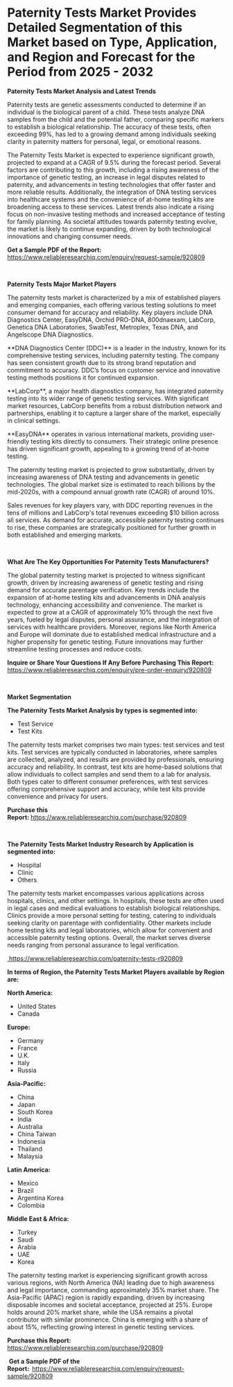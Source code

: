 <p><h1>Paternity Tests Market Provides Detailed Segmentation of this Market based on Type, Application, and Region and Forecast for the Period from 2025 - 2032</h1></p><p><strong>Paternity Tests Market Analysis and Latest Trends</strong></p>
<p><p>Paternity tests are genetic assessments conducted to determine if an individual is the biological parent of a child. These tests analyze DNA samples from the child and the potential father, comparing specific markers to establish a biological relationship. The accuracy of these tests, often exceeding 99%, has led to a growing demand among individuals seeking clarity in paternity matters for personal, legal, or emotional reasons.</p><p>The Paternity Tests Market is expected to experience significant growth, projected to expand at a CAGR of 9.5% during the forecast period. Several factors are contributing to this growth, including a rising awareness of the importance of genetic testing, an increase in legal disputes related to paternity, and advancements in testing technologies that offer faster and more reliable results. Additionally, the integration of DNA testing services into healthcare systems and the convenience of at-home testing kits are broadening access to these services. Latest trends also indicate a rising focus on non-invasive testing methods and increased acceptance of testing for family planning. As societal attitudes towards paternity testing evolve, the market is likely to continue expanding, driven by both technological innovations and changing consumer needs.</p></p>
<p><strong>Get a Sample PDF of the Report:&nbsp;</strong> <a href="https://www.reliableresearchiq.com/enquiry/request-sample/920809?utm_campaign=2291&utm_medium=2&utm_source=Github&utm_content=ia&utm_term=17042025&utm_id=paternity-tests">https://www.reliableresearchiq.com/enquiry/request-sample/920809</a></p>
<p>&nbsp;</p>
<p><strong>Paternity Tests Major Market Players</strong></p>
<p><p>The paternity tests market is characterized by a mix of established players and emerging companies, each offering various testing solutions to meet consumer demand for accuracy and reliability. Key players include DNA Diagnostics Center, EasyDNA, Orchid PRO-DNA, 800dnaexam, LabCorp, Genetica DNA Laboratories, SwabTest, Metroplex, Texas DNA, and Angelscope DNA Diagnostics.</p><p>**DNA Diagnostics Center (DDC)** is a leader in the industry, known for its comprehensive testing services, including paternity testing. The company has seen consistent growth due to its strong brand reputation and commitment to accuracy. DDC’s focus on customer service and innovative testing methods positions it for continued expansion.</p><p>**LabCorp**, a major health diagnostics company, has integrated paternity testing into its wider range of genetic testing services. With significant market resources, LabCorp benefits from a robust distribution network and partnerships, enabling it to capture a larger share of the market, especially in clinical settings.</p><p>**EasyDNA** operates in various international markets, providing user-friendly testing kits directly to consumers. Their strategic online presence has driven significant growth, appealing to a growing trend of at-home testing. </p><p>The paternity testing market is projected to grow substantially, driven by increasing awareness of DNA testing and advancements in genetic technologies. The global market size is estimated to reach billions by the mid-2020s, with a compound annual growth rate (CAGR) of around 10%.</p><p>Sales revenues for key players vary, with DDC reporting revenues in the tens of millions and LabCorp's total revenues exceeding $10 billion across all services. As demand for accurate, accessible paternity testing continues to rise, these companies are strategically positioned for further growth in both established and emerging markets.</p></p>
<p>&nbsp;</p>
<p><strong>What Are The Key Opportunities For Paternity Tests Manufacturers?</strong></p>
<p><p>The global paternity testing market is projected to witness significant growth, driven by increasing awareness of genetic testing and rising demand for accurate parentage verification. Key trends include the expansion of at-home testing kits and advancements in DNA analysis technology, enhancing accessibility and convenience. The market is expected to grow at a CAGR of approximately 10% through the next five years, fueled by legal disputes, personal assurance, and the integration of services with healthcare providers. Moreover, regions like North America and Europe will dominate due to established medical infrastructure and a higher propensity for genetic testing. Future innovations may further streamline testing processes and reduce costs.</p></p>
<p><strong>Inquire or Share Your Questions If Any Before Purchasing This Report:</strong> <a href="https://www.reliableresearchiq.com/enquiry/pre-order-enquiry/920809?utm_campaign=2291&utm_medium=2&utm_source=Github&utm_content=ia&utm_term=17042025&utm_id=paternity-tests">https://www.reliableresearchiq.com/enquiry/pre-order-enquiry/920809</a></p>
<p>&nbsp;</p>
<p><strong>Market Segmentation</strong></p>
<p><strong>The Paternity Tests Market Analysis by types is segmented into:</strong></p>
<p><ul><li>Test Service</li><li>Test Kits</li></ul></p>
<p><p>The paternity tests market comprises two main types: test services and test kits. Test services are typically conducted in laboratories, where samples are collected, analyzed, and results are provided by professionals, ensuring accuracy and reliability. In contrast, test kits are home-based solutions that allow individuals to collect samples and send them to a lab for analysis. Both types cater to different consumer preferences, with test services offering comprehensive support and accuracy, while test kits provide convenience and privacy for users.</p></p>
<p><strong>Purchase this Report:&nbsp;</strong><a href="https://www.reliableresearchiq.com/purchase/920809?utm_campaign=2291&utm_medium=2&utm_source=Github&utm_content=ia&utm_term=17042025&utm_id=paternity-tests">https://www.reliableresearchiq.com/purchase/920809</a></p>
<p>&nbsp;</p>
<p><strong>The Paternity Tests Market Industry Research by Application is segmented into:</strong></p>
<p><ul><li>Hospital</li><li>Clinic</li><li>Others</li></ul></p>
<p><p>The paternity tests market encompasses various applications across hospitals, clinics, and other settings. In hospitals, these tests are often used in legal cases and medical evaluations to establish biological relationships. Clinics provide a more personal setting for testing, catering to individuals seeking clarity on parentage with confidentiality. Other markets include home testing kits and legal laboratories, which allow for convenient and accessible paternity testing options. Overall, the market serves diverse needs ranging from personal assurance to legal verification.</p></p>
<p><a href="https://www.reliableresearchiq.com/paternity-tests-r920809?utm_campaign=2291&utm_medium=2&utm_source=Github&utm_content=ia&utm_term=17042025&utm_id=paternity-tests">&nbsp;https://www.reliableresearchiq.com/paternity-tests-r920809</a></p>
<p><strong>In terms of Region, the Paternity Tests Market Players available by Region are:</strong></p>
<p>
    <p> <strong> North America: </strong>
        <ul>
            <li>United States</li>
            <li>Canada</li>
        </ul>
        </p> 
    <p> <strong> Europe: </strong>
        <ul>
            <li>Germany</li>
            <li>France</li>
            <li>U.K.</li>
            <li>Italy</li>
            <li>Russia</li>
        </ul>
        </p> 
    <p> <strong> Asia-Pacific: </strong>
        <ul>
            <li>China</li>
            <li>Japan</li>
            <li>South Korea</li>
            <li>India</li>
            <li>Australia</li>
            <li>China Taiwan</li>
            <li>Indonesia</li>
            <li>Thailand</li>
            <li>Malaysia</li>
        </ul>
        </p> 
    <p> <strong> Latin America: </strong>
        <ul>
            <li>Mexico</li>
            <li>Brazil</li>
            <li>Argentina Korea</li>
            <li>Colombia</li>
        </ul>
        </p> 
    <p> <strong> Middle East & Africa: </strong>
        <ul>
            <li>Turkey</li>
            <li>Saudi</li>
            <li>Arabia</li>
            <li>UAE</li>
            <li>Korea</li>
        </ul>
    </p>
    </p>
<p><p>The paternity testing market is experiencing significant growth across various regions, with North America (NA) leading due to high awareness and legal importance, commanding approximately 35% market share. The Asia-Pacific (APAC) region is rapidly expanding, driven by increasing disposable incomes and societal acceptance, projected at 25%. Europe holds around 20% market share, while the USA remains a pivotal contributor with similar prominence. China is emerging with a share of about 15%, reflecting growing interest in genetic testing services.</p></p>
<p><strong>Purchase this Report: </strong><a href="https://www.reliableresearchiq.com/purchase/920809?utm_campaign=2291&utm_medium=2&utm_source=Github&utm_content=ia&utm_term=17042025&utm_id=paternity-tests">https://www.reliableresearchiq.com/purchase/920809</a></p>
<p>&nbsp;<strong>Get a Sample PDF of the Report:&nbsp;&nbsp;</strong><a href="https://www.reliableresearchiq.com/enquiry/request-sample/920809?utm_campaign=2291&utm_medium=2&utm_source=Github&utm_content=ia&utm_term=17042025&utm_id=paternity-tests">https://www.reliableresearchiq.com/enquiry/request-sample/920809</a></p>
<p><strong></strong></p>
<p><p></p><p></p><p></p></p>